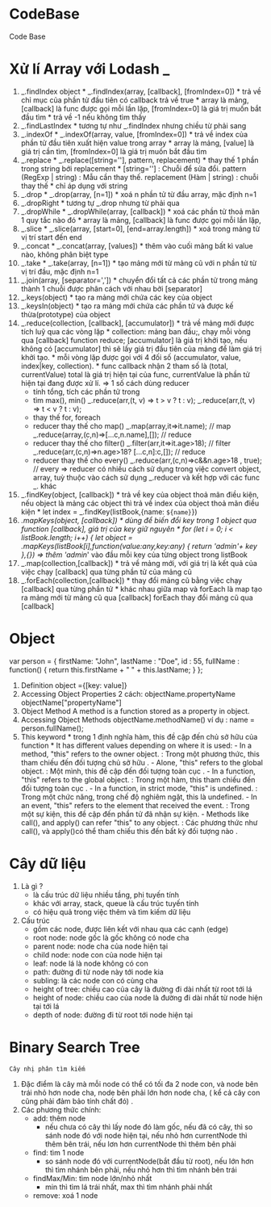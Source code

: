 # CodeBase
Code Base

# Xử lí Array với Lodash _
1. _.findIndex object
        * _.findIndex(array, [callback], [fromIndex=0])
        * trả về chỉ mục của phần tử đầu tiên có callback trả về true 
        * array là mảng, [callback] là func được gọi mỗi lần lặp, [fromIndex=0] là giá trị muốn bắt đầu tìm
        * trả về -1 nếu không tìm thấy
2.  _.findLastIndex 
        * tương tự như _.findIndex nhưng chiều từ phải sang
3.  _.indexOf
        * _.indexOf(array, value, [fromIndex=0])
        * trả về index của phần tử đầu tiên xuất hiện value trong array
        * array là mảng, [value] là giá trị cần tìm, [fromIndex=0] là giá trị muốn bắt đầu tìm
4. _.replace
        * _.replace([string=''], pattern, replacement)
        * thay thế 1 phần trong string bới replacement
        * [string='']  : Chuỗi để sửa đổi. pattern (RegExp | string) : Mẫu cần thay thế. replacement (Hàm | string) : chuỗi thay thế 
        * chỉ áp dụng với string
5. _.drop
        * _.drop(array, [n=1])
        * xoá n phần tử từ đầu array, mặc định n=1
6. _.dropRight
        * tương tự _.drop nhưng từ phải qua
7. _.dropWhile
        * _.dropWhile(array, [callback])
        * xoá các phần tử thoả mãn 1 quy tắc nào đó
        * array là mảng, [callback] là func được gọi mỗi lần lặp,
8. _.slice
        * _.slice(array, [start=0], [end=array.length])
        * xoá trong mảng từ vị trí start đến end
9. _.concat
        * _.concat(array, [values])
        * thêm vào cuối mảng bất kì value nào, không phân biệt type
10. _.take
        * _.take(array, [n=1])
        * tạo mảng mới từ  mảng cũ với n phần tử từ vị trí đầu, mặc định n=1
11. _.join(array, [separator=','])
        * chuyển đổi tất cả các phần tử trong mảng thành 1 chuỗi được phân cách với nhau bởi [separator]
12. _.keys(object)
        * tạo ra mảng mới chứa các key của object
13. _.keysIn(object)
        * tạo ra mảng mới chứa các phần tử và được kế thừa(prototype) của object
14. _.reduce(collection, [callback], [accumulator])
        * trả về mảng mới được tích luỹ qua các vòng lặp
        * collection: mảng ban đầu;, chạy mỗi vòng qua [callback] function reduce; [accumulator] là giá trị khởi tạo, nếu không có [accumulator] thì sẽ lấy giá trị đầu tiên của mảng để làm giá trị khởi tạo.
        * mỗi vòng lặp được gọi với 4 đối số (accumulator, value, index|key, collection).
        * func callback nhận 2 tham số là (total, currentValue) total là giá trị hiện tại của func, currentValue là phần tử hiện tại đang được xử lí.
	=> 1 số cách dùng reducer
	* tính tổng, tích các phần tử trong 
	* tìm max(), min()
	 	_.reduce(arr,(t, v) => t > v ? t : v);
		_.reduce(arr,(t, v) => t < v ? t : v);
	* thay thế for, foreach 
	* reducer thay thế cho map()
   			 _.map(array,it=>it.name); // map
    			 _.reduce(array,(c,n)=>[...c,n.name],[]); // reduce
	* reducer thay thế cho filter()
			 _.filter(arr,it=>it.age>18); // filter
   			 _.reduce(arr,(c,n)=>n.age>18? [...c,n]:c,[]); // reduce
	* reducer thay thế cho every()
     			_.reduce(arr,(c,n)=>c&&n.age>18 , true); // every
	=> reducer có nhiều cách sử dụng trong việc convert object, array, tuỳ thuộc vào cách sử dụng _.reducer và kết hợp với các func _. khác
15. _.findKey(object, [callback])
        * trả về key của object thoả mãn điều kiện, nếu object là mảng các object thì trả về index của object thoả mãn điều kiện
        * let index = _.findKey(listBook,{name: `${name}`})
16. _.mapKeys(object, [callback])
        * dùng để biến đổi key trong 1 object qua function [callback], giá trị của key giữ nguyên
        * for (let i = 0; i < listBook.length; i++) {
                let object = _.mapKeys(listBook[i],function(value:any,key:any) {
                return 'admin_'+ key
                },{})  => thêm 'admin_' vào đầu mỗi key của từng object trong listBook
17. _.map(collection,[callback])
        * trả về mảng mới, với giá trị là kết quả của việc chạy [callback] qua từng phần tử của mảng cũ
18. _.forEach(collection,[callback])
        * thay đổi mảng cũ bằng việc chạy [callback] qua từng phần tử
        * khác nhau giữa map và forEach là
                map tạo ra mảng mới từ mảng cũ qua [callback]
                forEach thay đổi mảng cũ qua [callback]

# Object
 var person = {
  firstName: "John",
  lastName : "Doe",
  id       : 55,
  fullName : function() {
    return this.firstName + " " + this.lastName;
  }
};
1. Definition 
        object ={[key: value]}
2. Accessing Object Properties
        2 cách: objectName.propertyName
                objectName["propertyName"]
3. Object Method 
         A method is a function stored as a property in object.
4. Accessing Object Methods
        objectName.methodName()
ví dụ : name = person.fullName();
5. This keyword
        * trong 1 định nghĩa hàm, this đề cập đến chủ sở hữu của function
        * It has different values depending on where it is used:
                - In a method, "this" refers to the owner object. : Trong một phương thức, this tham chiếu đến đối tượng chủ sở hữu .
                - Alone, "this" refers to the global object. : Một mình, this đề cập đến đối tượng toàn cục .
                - In a function, "this" refers to the global object. : Trong một hàm, this tham chiếu đến đối tượng toàn cục .
                - In a function, in strict mode, "this" is undefined. : Trong một chức năng, trong chế độ nghiêm ngặt, this là undefined.
                - In an event, "this" refers to the element that received the event. : Trong một sự kiện, this đề cập đến phần tử đã nhận sự kiện.
                - Methods like call(), and apply() can refer "this" to any object. : Các phương thức như call(), và apply()có thể tham chiếu this đến bất kỳ đối tượng nào .

# Cây dữ liệu
1. Là gì ? 
    * là cấu trúc dữ liệu nhiều tầng, phi tuyến tính
    * khác với array, stack, queue là cấu trúc tuyến tính
    * có hiệu quả trong việc thêm và tìm kiếm dữ liệu
2. Cấu trúc
    * gồm các node, được liên kết với nhau qua các cạnh (edge)
    * root node: node gốc là gốc không có node cha
    * parent node: node cha của node hiện tại
    * child node: node con của node hiện tại
    * leaf: node lá là node không có con
    * path: đường đi từ node này tới node kia
    * subling: là các node con có cùng cha
    * height of tree: chiều cao của cây là đường đi dài nhất từ root tới lá
    * height of node: chiều cao của node là đường đi dài nhất từ node hiện tại tới lá
    * depth of node: đường đi từ root tới node hiện tại
# Binary Search Tree
	Cây nhị phân tìm kiếm
1. Đặc điểm
là cây mà mỗi node có thể có tối đa 2 node con, và node bên trái nhỏ hơn node cha, node bên phải lớn hơn node cha, ( kể cả cây con cũng phải đảm bảo tính chất đó) .
2. Các phương thức chính:
    * add: thêm node
        * nếu chưa có cây thì lấy node đó làm gốc, nếu đã có cây, thì so sánh node đó với node hiện tại, nếu nhỏ hơn currentNode thì thêm bên trái, nếu lơn hơn currentNode thì thêm bên phải
    * find: tìm 1 node
        * so sánh node đó với currentNode(bắt đầu từ root), nếu lớn hơn thì tìm nhánh bên phải, nếu nhỏ hơn thì tìm nhánh bên trái
    * findMax/Min: tìm node lớn/nhỏ nhất
        * min thì tìm lá trái nhất, max thì tìm nhánh phải nhất
    * remove: xoá 1 node
